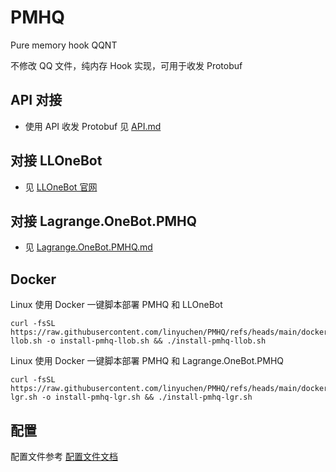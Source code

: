 # PMHQ

Pure memory hook QQNT

不修改 QQ 文件，纯内存 Hook 实现，可用于收发 Protobuf

## API 对接

* 使用 API 收发 Protobuf 见 [API.md](./doc/api.md)

## 对接 LLOneBot

* 见 [LLOneBot 官网](https://llonebot.com)
 
## 对接 Lagrange.OneBot.PMHQ 

* 见 [Lagrange.OneBot.PMHQ.md](./doc/Lagrange.OneBot.PMHQ.md)

## Docker

Linux 使用 Docker 一键脚本部署 PMHQ 和 LLOneBot
```shell
curl -fsSL https://raw.githubusercontent.com/linyuchen/PMHQ/refs/heads/main/docker/install-llob.sh -o install-pmhq-llob.sh && ./install-pmhq-llob.sh
```

Linux 使用 Docker 一键脚本部署 PMHQ 和 Lagrange.OneBot.PMHQ
```shell
curl -fsSL https://raw.githubusercontent.com/linyuchen/PMHQ/refs/heads/main/docker/install-lgr.sh -o install-pmhq-lgr.sh && ./install-pmhq-lgr.sh
```



## 配置

配置文件参考 [配置文件文档](./doc/config.md)
